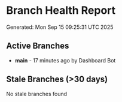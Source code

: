 # Branch Health Report
Generated: Mon Sep 15 09:25:31 UTC 2025

## Active Branches
- **main** - 17 minutes ago by Dashboard Bot

## Stale Branches (>30 days)
No stale branches found

